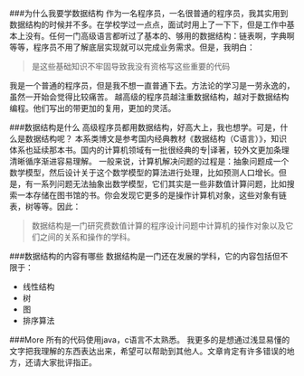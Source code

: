 <!--
author: 刘青
date: 2016-03-14
title: 数据结构·概述
tags: 数据结构
category: fundation/data_struct
status: publish
summary: 什么是数据结构
-->

###为什么我要学数据结构
作为一名程序员，一名很普通的程序员，我其实用到数据结构的时候并不多。在学校学过一点点，面试时用上了一下下，但是工作中基本上没有。任何一门高级语言都听过了基本的、够用的数据结构：链表啊，字典啊等等，程序员不用了解底层实现就可以完成业务需求。但是，我明白：
> 是这些基础知识不牢固导致我没有资格写这些重要的代码

我是一个普通的程序员，但是我不想一直普通下去。方法论的学习是一劳永逸的，虽然一开始会觉得比较痛苦。
越高级的程序员越注重数据结构，越对于数据结构编程。他们写出的带更加的复用，更加的灵活。

###数据结构是什么
高级程序员都用数据结构，好高大上，我也想学。可是，什么是数据结构呢？
本系类博文是参考国内经典教材《数据结构（C语言）》，知识体系也延续那本书。国内的计算机领域有一批很经典的专|译著，较外文更加条理清晰循序渐进容易理解。
一般来说，计算机解决问题的过程是：抽象问题成一个数学模型，然后设计关于这个数学模型的算法进行处理，比如预测人口增长。但是，有一系列问题无法抽象出数学模型，它们其实是一些非数值计算问题，比如搜索一本存储在图书馆的书。你会发现它更多的是操作计算机对象，这些对象有链表，树等等。因此：
>数据结构是一门研究费数值计算的程序设计问题中计算机的操作对象以及它们之间的关系和操作的学科。

###数据结构的内容有哪些
数据结构是一门还在发展的学科，它的内容包括但不限于：
- 线性结构
- 树
- 图
- 排序算法


###More
所有的代码使用java，c语言不太熟悉。
我更多的是想通过浅显易懂的文字把我理解的东西表达出来，希望可以帮助到其他人。文章肯定有许多错误的地方，还请大家批评指正。


